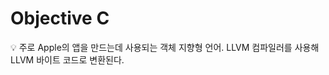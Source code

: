 # Objective C

<aside>
💡 주로 Apple의 앱을 만드는데 사용되는 객체 지향형 언어.
LLVM 컴파일러를 사용해 LLVM 바이트 코드로 변환된다.

</aside>